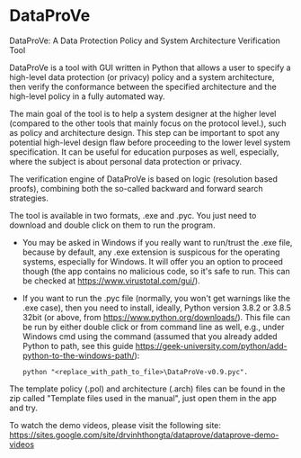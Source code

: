# DataProVe
DataProVe: A Data Protection Policy and System Architecture Verification Tool

DataProVe is a tool with GUI written in Python that allows a user to specify a high-level data protection (or privacy) policy and a system architecture, then verify the conformance between the specified architecture and the high-level policy in a fully automated way. 

The main goal of the tool is to help a system designer at the higher level (compared to the other tools that mainly focus on the protocol level.), such as policy and architecture design. This step can be important to spot any potential high-level design flaw before proceeding to the lower level system specification. It can be useful for education purposes as well, especially, where the subject is about personal data protection or privacy.  

The verification engine of DataProVe is based on logic (resolution based proofs), combining both the so-called backward and forward search strategies. 

The tool is available in two formats, .exe and .pyc. You just need to download and double click on them to run the program. 
- You may be asked in Windows if you really want to run/trust the .exe file, because by default, any .exe extension is suspicous for the operating systems, especially for Windows. It will offer you an option  to proceed though (the app contains no malicious code, so it's safe to run. This can be checked at https://www.virustotal.com/gui/). 
- If you want to run the .pyc file (normally, you won't get warnings like the .exe case), then you need to install, ideally, Python version 3.8.2 or 3.8.5 32bit (or above, from https://www.python.org/downloads/). This file can be run by either double click or from command line as well, e.g., under Windows cmd using the command (assumed that you already added Python to path, see this guide https://geek-university.com/python/add-python-to-the-windows-path/): 

      python "<replace_with_path_to_file>\DataProVe-v0.9.pyc". 

The template policy (.pol) and architecture (.arch) files can be found in the zip called "Template files used in the manual", just open them in the app and try. 

To watch the demo videos, please visit the following site: https://sites.google.com/site/drvinhthongta/dataprove/dataprove-demo-videos
